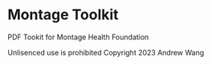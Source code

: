 # Montage Toolkit

PDF Tookit for Montage Health Foundation

Unlisenced use is prohibited
Copyright 2023 Andrew Wang
